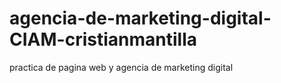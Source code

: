 # agencia-de-marketing-digital-CIAM-cristianmantilla
practica de pagina web y agencia de marketing digital
